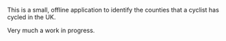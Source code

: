 This is a small, offline application to identify the counties that a cyclist has cycled in the UK.

Very much a work in progress.
